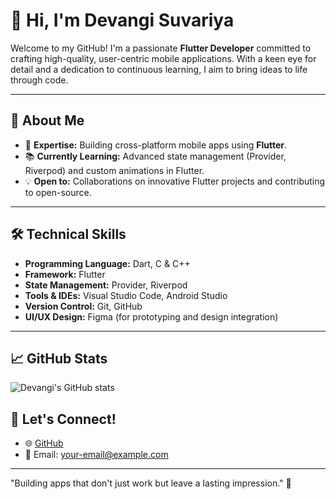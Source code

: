 # 👋 Hi, I'm Devangi Suvariya

Welcome to my GitHub! I'm a passionate **Flutter Developer** committed to crafting high-quality, user-centric mobile applications. With a keen eye for detail and a dedication to continuous learning, I aim to bring ideas to life through code.

---

## 💼 About Me
- 🌟 **Expertise:** Building cross-platform mobile apps using **Flutter**.
- 📚 **Currently Learning:** Advanced state management (Provider, Riverpod) and custom animations in Flutter.
- 💡 **Open to:** Collaborations on innovative Flutter projects and contributing to open-source.

---

## 🛠️ Technical Skills
- **Programming Language:** Dart, C & C++
- **Framework:** Flutter
- **State Management:** Provider, Riverpod
- **Tools & IDEs:** Visual Studio Code, Android Studio
- **Version Control:** Git, GitHub
- **UI/UX Design:** Figma (for prototyping and design integration)

---

## 📈 GitHub Stats
![Devangi's GitHub stats](https://github-readme-stats.vercel.app/api?username=devangigithub&show_icons=true&theme=radical)


## 🔗 Let's Connect!
- 🌐 [GitHub](https://github.com/devangigithub)
- 📧 Email: [your-email@example.com](dewangisuvariya@gmail.com)

---

"Building apps that don't just work but leave a lasting impression." 🌟
